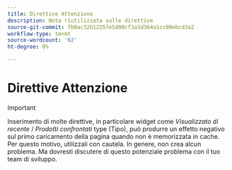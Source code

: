 ```yaml
---
title: Direttive Attenzione
description: Nota riutilizzata sulle direttive
source-git-commit: fb0ac32b1225fe5d00cf3a3d364a1cc09ebcd3a2
workflow-type: tm+mt
source-wordcount: '62'
ht-degree: 0%

---
```


# Direttive Attenzione

>[!IMPORTANT]
>
>Inserimento di molte direttive, in particolare widget come _Visualizzato di recente_ / _Prodotti confrontati_ type (Tipo), può produrre un effetto negativo sul primo caricamento della pagina quando non è memorizzata in cache. Per questo motivo, utilizzali con cautela. In genere, non crea alcun problema. Ma dovresti discutere di questo potenziale problema con il tuo team di sviluppo.
